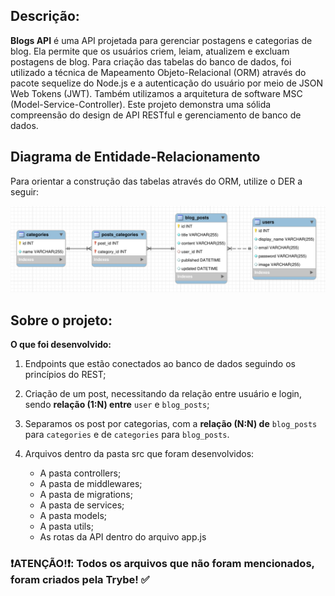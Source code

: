 ## Descrição:
**Blogs API** é uma API projetada para gerenciar postagens e categorias de blog. Ela permite que os usuários criem, leiam, atualizem e excluam postagens de blog. 
Para criação das tabelas do banco de dados, foi utilizado a técnica de Mapeamento Objeto-Relacional (ORM) através do pacote sequelize do Node.js e 
a autenticação do usuário por meio de JSON Web Tokens (JWT).
Também utilizamos a arquitetura de software MSC (Model-Service-Controller).
Este projeto demonstra uma sólida compreensão do design de API RESTful e gerenciamento de banco de dados.

 ## Diagrama de Entidade-Relacionamento
Para orientar a construção das tabelas através do ORM, utilize o DER a seguir:

 ![Banco Blogs-API](./blogs_api_database.png)

 ## Sobre o projeto:
  <summary><strong>O que foi desenvolvido:</strong></summary>  

  1. Endpoints que estão conectados ao banco de dados seguindo os princípios do REST;

  2. Criação de um post, necessitando da relação entre usuário e login, sendo **relação (1:N) entre** `user` e `blog_posts`; 

  3. Separamos os post por categorias, com a **relação (N:N) de** `blog_posts` para `categories` e de `categories` para `blog_posts`.

  4. Arquivos dentro da pasta src que foram desenvolvidos: 
     - A pasta controllers;
     - A pasta de middlewares;
     - A pasta de migrations;
     - A pasta de services;
     - A pasta models;
     - A pasta utils;
     - As rotas da API dentro do arquivo app.js

### :heavy_exclamation_mark:ATENÇÃO!:heavy_exclamation_mark:: Todos os arquivos que não foram mencionados, foram criados pela Trybe! :white_check_mark:

<br />

